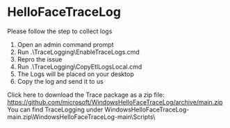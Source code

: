 # HelloFaceTraceLog
Please follow the step to collect logs

1. Open an admin command prompt
2. Run .\TraceLogging\EnableTraceLogs.cmd
3. Repro the issue
4. Run .\TraceLogging\CopyEtlLogsLocal.cmd
5. The Logs will be placed on your desktop
6. Copy the log and send it to us

Click here to download the Trace package as a zip file:
https://github.com/microsoft/WindowsHelloFaceTraceLog/archive/main.zip
You can find TraceLogging under WindowsHelloFaceTraceLog-main.zip\WindowsHelloFaceTraceLog-main\Scripts\